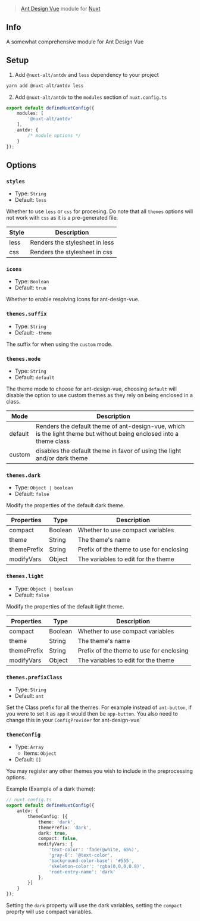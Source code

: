 > [Ant Design Vue](https://antdv.com) module for [Nuxt](https://nuxt.com)

## Info
A somewhat comprehensive module for Ant Design Vue

## Setup

1. Add `@nuxt-alt/antdv` and `less` dependency to your project

```bash
yarn add @nuxt-alt/antdv less
```

2. Add `@nuxt-alt/antdv` to the `modules` section of `nuxt.config.ts`

```ts
export default defineNuxtConfig({
    modules: [
        '@nuxt-alt/antdv'
    ],
    antdv: {
        /* module options */
    }
});

```

## Options

### `styles`

- Type: `String`
- Default: `less`

Whether to use `less` or `css` for procesing. Do note that all `themes` options will not work with `css` as it is a pre-generated file.

| Style | Description |
| --- | --- |
| less | Renders the stylesheet in less |
| css | Renders the stylesheet in css |

### `icons`

- Type: `Boolean`
- Default: `true`

Whether to enable resolving icons for ant-design-vue.

### `themes.suffix`

- Type: `String`
- Default: `-theme`

The suffix for when using the `custom` mode.

### `themes.mode`

- Type: `String`
- Default: `default`

The theme mode to choose for ant-design-vue, choosing `default` will disable the option to use custom themes as they rely on being enclosed in a class.

| Mode | Description |
| --- | --- |
| default | Renders the default theme of ant-design-vue, which is the light theme but without being enclosed into a theme class |
| custom | disables the default theme in favor of using the light and/or dark theme |

### `themes.dark`

- Type: `Object | boolean`
- Default: `false`

Modify the properties of the default dark theme.

| Properties | Type | Description |
| --- | --- | --- |
| compact | Boolean | Whether to use compact variables |
| theme | String | The theme's name |
| themePrefix | String | Prefix of the theme to use for enclosing |
| modifyVars | Object | The variables to edit for the theme |

### `themes.light`

- Type: `Object | boolean`
- Default: `false`

Modify the properties of the default light theme.

| Properties | Type | Description |
| --- | --- | --- |
| compact | Boolean | Whether to use compact variables |
| theme | String | The theme's name |
| themePrefix | String | Prefix of the theme to use for enclosing |
| modifyVars | Object | The variables to edit for the theme |

### `themes.prefixClass`

- Type: `String`
- Default: `ant`

Set the Class prefix for all the themes. For example instead of `ant-button`, if you were to set it as `app` it would then be `app-button`. You also need to change this in your `ConfigProvider` for ant-design-vue`

### `themeConfig`

- Type: `Array`
  - Items: `Object`
- Default: `[]`

You may register any other themes you wish to include in the preprocessing options.

Example (Example of a dark theme): 

```ts
// nuxt.config.ts
export default defineNuxtConfig({
    antdv: {
        themeConfig: [{
            theme: 'dark',
            themePrefix: 'dark',
            dark: true,
            compact: false,
            modifyVars: {
                'text-color': 'fade(@white, 65%)',
                'gray-8': '@text-color',
                'background-color-base': '#555',
                'skeleton-color': 'rgba(0,0,0,0.8)',
                'root-entry-name': 'dark'
            },
        }]
    }
});
```

Setting the `dark` property will use the dark variables, setting the `compact` proprty will use compact variables.
